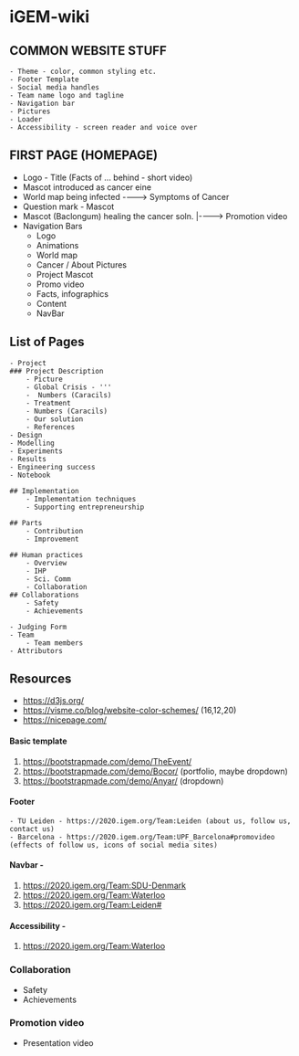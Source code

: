 # iGEM-wiki


## COMMON WEBSITE STUFF
	- Theme - color, common styling etc.
	- Footer Template
	- Social media handles
	- Team name logo and tagline
	- Navigation bar 
	- Pictures 
	- Loader
	- Accessibility - screen reader and voice over 

## FIRST PAGE (HOMEPAGE)
- Logo - Title (Facts of ... behind - short video)
- Mascot introduced as cancer eine
- World map being infected
	----> Symptoms of Cancer
- Question mark - Mascot
- Mascot (Baclongum) healing the cancer soln.
	|----> Promotion video
- Navigation Bars 
	- Logo
	- Animations
	- World map
	- Cancer / About Pictures
	- Project Mascot
	- Promo video
	- Facts, infographics
	- Content
	- NavBar

## List of Pages
	- Project 
	### Project Description
		- Picture
		- Global Crisis - '''
		-  Numbers (Caracils)
		- Treatment
		- Numbers (Caracils)
		- Our solution
		- References
	- Design
	- Modelling
	- Experiments
	- Results
	- Engineering success
	- Notebook 

	## Implementation 
		- Implementation techniques 
		- Supporting entrepreneurship

	## Parts 
		- Contribution
		- Improvement 

	## Human practices 
		- Overview 
		- IHP 
		- Sci. Comm
		- Collaboration
	## Collaborations
		- Safety
		- Achievements 

	- Judging Form
	- Team 
		- Team members
	- Attributors

## Resources
* https://d3js.org/
* https://visme.co/blog/website-color-schemes/ (16,12,20)
* https://nicepage.com/

#### Basic template 
1. https://bootstrapmade.com/demo/TheEvent/
2. https://bootstrapmade.com/demo/Bocor/ (portfolio, maybe dropdown)
3. https://bootstrapmade.com/demo/Anyar/ (dropdown)

#### Footer 
	- TU Leiden - https://2020.igem.org/Team:Leiden (about us, follow us, contact us)
	- Barcelona - https://2020.igem.org/Team:UPF_Barcelona#promovideo (effects of follow us, icons of social media sites)

#### Navbar - 
1. https://2020.igem.org/Team:SDU-Denmark
2. https://2020.igem.org/Team:Waterloo
3. https://2020.igem.org/Team:Leiden#

#### Accessibility - 
1. https://2020.igem.org/Team:Waterloo

### Collaboration

* Safety
* Achievements

### Promotion video 
* Presentation video 
